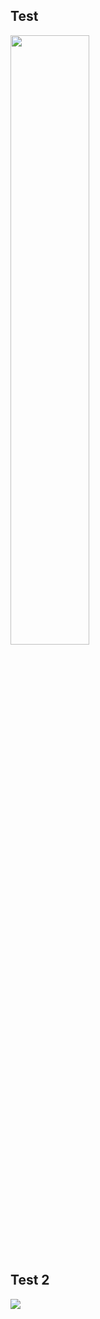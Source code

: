 ## Test
[<img src="https://i.ytimg.com/vi/tBjhqXin6jo/maxresdefault.jpg" width="50%">](https://www.youtube.com/watch?v=tBjhqXin6jo "Now in Android: 55")

## Test 2

[![](https://markdown-videos-api.jorgenkh.no/youtube/tBjhqXin6jo)](https://youtu.be/tBjhqXin6jo)
